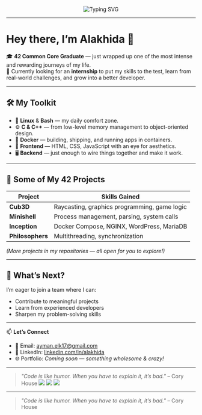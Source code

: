 <p align="center">
  <img src="https://readme-typing-svg.herokuapp.com?font=Fira+Code&size=22&duration=3000&pause=1000&color=6BA4FF&center=true&vCenter=true&width=600&lines=Hi+I'm+Alakhida+%F0%9F%91%8B;42+Common+Core+Graduate;Linux+Bash+C+C%2B%2B+Docker;Frontend+%26+Backend+Explorer;Looking+for+an+Internship+%F0%9F%9A%80" alt="Typing SVG" />
</p>

---

# Hey there, I’m Alakhida 👋  

🎓 **42 Common Core Graduate** — just wrapped up one of the most intense and rewarding journeys of my life.  
💼 Currently looking for an **internship** to put my skills to the test, learn from real-world challenges, and grow into a better developer.  

---

## 🛠️ My Toolkit

- 🐧 **Linux** & **Bash** — my daily comfort zone.  
- ⚙️ **C & C++** — from low-level memory management to object-oriented design.  
- 🐳 **Docker** — building, shipping, and running apps in containers.  
- 🎨 **Frontend** — HTML, CSS, JavaScript with an eye for aesthetics.  
- 🖥️ **Backend** — just enough to wire things together and make it work.  

---

## 🚀 Some of My 42 Projects
| Project        | Skills Gained |
|----------------|--------------|
| **Cub3D**      | Raycasting, graphics programming, game logic |
| **Minishell**  | Process management, parsing, system calls |
| **Inception**  | Docker Compose, NGINX, WordPress, MariaDB |
| **Philosophers** | Multithreading, synchronization |

*(More projects in my repositories — all open for you to explore!)*  

---

## 🌱 What’s Next?
I’m eager to join a team where I can:
- Contribute to meaningful projects  
- Learn from experienced developers  
- Sharpen my problem-solving skills  

---

📫 **Let’s Connect**  
- 💌 Email: [ayman.elk17@gmail.com](mailto:ayman.elk17@gmail.com)  
- 💼 LinkedIn: [linkedin.com/in/alakhida](https://linkedin.com/in/alakhida)  
- 🌐 Portfolio: *Coming soon — something wholesome & crazy!*  

---

> _"Code is like humor. When you have to explain it, it’s bad."_ – Cory House  <img src="https://img.shields.io/badge/Email-D14836?style=for-the-badge&logo=gmail&logoColor=white"/></a>
  <a href="https://linkedin.com/in/alakhida"><img src="https://img.shields.io/badge/LinkedIn-0077B5?style=for-the-badge&logo=linkedin&logoColor=white"/></a>
  <a href="https://github.com/alakhida"><img src="https://img.shields.io/badge/GitHub-000000?style=for-the-badge&logo=github&logoColor=white"/></a>
</p>

---

> _"Code is like humor. When you have to explain it, it’s bad."_ – Cory House  
